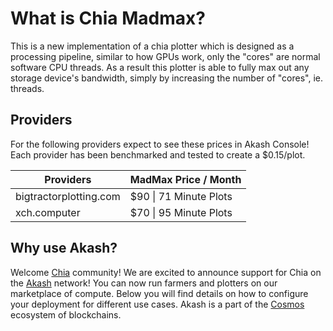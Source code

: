 # What is Chia Madmax?

This is a new implementation of a chia plotter which is designed as a processing pipeline, similar to how GPUs work, only the "cores" are normal software CPU threads.  As a result this plotter is able to fully max out any storage device's bandwidth, simply by increasing the number of "cores", ie. threads.

## Providers

For the following providers expect to see these prices in Akash Console! Each provider has been benchmarked and tested to create a $0.15/plot. &#x20;

| Providers      | MadMax Price  / Month  |
| ---------------------- | ---------------------- |
| bigtractorplotting.com | $90 \| 71 Minute Plots |
| xch.computer           | $70 \| 95 Minute Plots |

## Why use Akash?

Welcome [Chia](https://www.chia.net/) community! We are excited to announce support for Chia on the [Akash](https://akash.network) network!  You can now run farmers and plotters on our marketplace of compute.  Below you will find details on how to configure your deployment for different use cases.  Akash is a part of the [Cosmos](https://cosmos.network/) ecosystem of blockchains.
